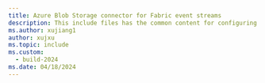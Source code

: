 ```yaml
---
title: Azure Blob Storage connector for Fabric event streams
description: This include files has the common content for configuring Azure Blob Storage connector for Fabric event streams and Real-time hub. 
ms.author: xujiang1
author: xujxu 
ms.topic: include
ms.custom:
  - build-2024
ms.date: 04/18/2024
---
```


